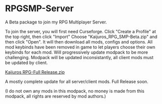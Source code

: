 # RPGSMP-Server
A Beta package to join my RPG Multiplayer Server.

To join the server, you will first need Curseforge.
Click "Create a Profile" at the top right, then click "Import"
Choose "Kaijuros_RPG_SMP-Beta.zip" and then click "Open".
It will then download all mods, configs and options.
All mod keybinds have been removed in game to let players choose their own keybinds for each mod.
Will progressively update modpack to be more challenging.
Modpack will be updated inconsistantly, all client mods must be updated by client.


[Kaijuros RPG-Full Release.zip](https://github.com/KaijuroYT/Kaijuros-Minecraft-Server/files/14607352/Kaijuros.RPG-Full.Release.zip)


A mostly complete update for all server/client mods. Full Release soon.


(I do not own any mods in this modpack, no money is made from this modpack, all rights are reserved by mod authors.)
